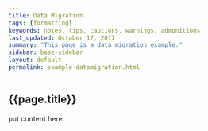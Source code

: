 ```yaml
---
title: Data Migration
tags: [formatting]
keywords: notes, tips, cautions, warnings, admonitions
last_updated: October 17, 2017
summary: "This page is a data migration example."
sidebar: base-sidebar
layout: default
permalink: example-datamigration.html
---
```


## {{page.title}}

put content here
